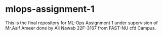 # mlops-assignment-1
This is the final repository for ML-Ops Assignment 1 under supervision of Mr.Asif Ameer done by Ali Nawab 22F-3167 from FAST-NU cfd Campus.
